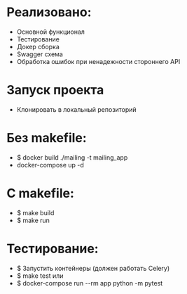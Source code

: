 # Реализовано:

- Основной функционал
- Тестирование
- Докер сборка
- Swagger схема
- Обработка ошибок при ненадежности стороннего API

# Запуск проекта

- Клонировать в локальный репозиторий

# Без makefile:

- $ docker build ./mailing -t mailing_app
- docker-compose up -d

# С makefile:

- $ make build
- $ make run

# Тестирование:

- $ Запустить контейнеры (должен работать Celery)
- $ make test
  или
- $ docker-compose run --rm app python -m pytest
